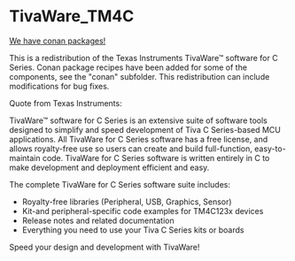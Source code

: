 # TivaWare_TM4C

[We have conan packages!](https://bintray.com/cynarakrewe/CynaraConan)

This is a redistribution of the Texas Instruments TivaWare™ software for C Series. 
Conan package recipes have been added for some of the components, see the "conan" subfolder.
This redistribution can include modifications for bug fixes.

Quote from Texas Instruments:

TivaWare™ software for C Series is an extensive suite of software tools designed to simplify and speed development of Tiva C Series-based MCU applications. All TivaWare for C Series software has a free license, and allows royalty-free use so users can create and build full-function, easy-to-maintain code. TivaWare for C Series software is written entirely in C to make development and deployment efficient and easy.

The complete TivaWare for C Series software suite includes:

* Royalty-free libraries (Peripheral, USB, Graphics, Sensor)
* Kit-and peripheral-specific code examples for TM4C123x devices
* Release notes and related documentation
* Everything you need to use your Tiva C Series kits or boards

Speed your design and development with TivaWare!

